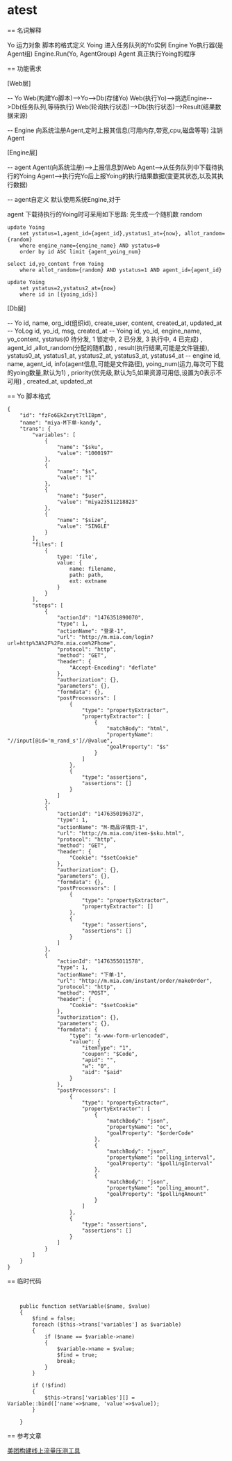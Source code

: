 atest
========


== 名词解释

Yo 运力对象 脚本的格式定义
Yoing 进入任务队列的Yo实例
Engine Yo执行器(是Agent组) Engine.Run(Yo, AgentGroup)
Agent  真正执行Yoing的程序


== 功能需求

[Web层]

-- Yo
Web(构建Yo脚本)-->Yo-->Db(存储Yo)
Web(执行Yo)-->挑选Engine-->Db(任务队列,等待执行)
Web(轮询执行状态)-->Db(执行状态)-->Result(结果数据来源)

-- Engine
向系统注册Agent,定时上报其信息(可用内存,带宽,cpu,磁盘等等)
注销Agent


[Engine层]

-- agent
Agent(向系统注册)-->上报信息到Web
Agent-->从任务队列中下载待执行的Yoing
Agent-->执行完Yo后上报Yoing的执行结果数据(变更其状态,以及其执行数据)

-- agent自定义
默认使用系统Engine,对于

agent 下载待执行的Yoing时可采用如下思路:
	先生成一个随机数 random

	update Yoing 
		set ystatus=1,agent_id={agent_id},ystatus1_at={now}, allot_random={random}
		where engine_name={engine_name} AND ystatus=0
		order by id ASC limit {agent_yoing_num}

	select id,yo_content from Yoing
		where allot_random={random} AND ystatus=1 AND agent_id={agent_id}

	update Yoing 
		set ystatus=2,ystatus2_at={now}
		where id in [{yoing_ids}]

[Db层]

-- Yo
id, name, org_id(组织id), create_user, content, created_at, updated_at
-- YoLog
id, yo_id, msg, created_at
-- Yoing
id, yo_id, engine_name, yo_content, ystatus(0 待分发, 1 锁定中, 2 已分发, 3 执行中, 4 已完成)
	, agent_id ,allot_random(分配的随机数)
	, result(执行结果,可能是文件链接), ystatus0_at, ystatus1_at, ystatus2_at, ystatus3_at, ystatus4_at
-- engine
id, name, agent_id, info(agent信息,可能是文件路径), yoing_num(运力,每次可下载的yoing数量,默认为1)
	, priority(优先级,默认为5,如果资源可用低,设置为0表示不可用)
	, created_at, updated_at 


== Yo 脚本格式

```
{
    "id": "fzFo6EkZxryt7tlI8pm",
    "name": "miya-M下单-kandy",
    "trans": {
        "variables": [
            {
                "name": "$sku",
                "value": "1000197"
            },
            {
                "name": "$s",
                "value": "1"
            },
            {
                "name": "$user",
                "value": "miya23511218823"
            },
            {
                "name": "$size",
                "value": "SINGLE"
            }
        ],
        "files": [
            {
                type: 'file',
                value: {
                    name: filename,
                    path: path,
                    ext: extname
                }
            }
        ],
        "steps": [
            {
                "actionId": "1476351890070",
                "type": 1,
                "actionName": "登录-1",
                "url": "http://m.mia.com/login?url=http%3A%2F%2Fm.mia.com%2Fhome",
                "protocol": "http",
                "method": "GET",
                "header": {
                    "Accept-Encoding": "deflate"
                },
                "authorization": {},
                "parameters": {},
                "formdata": {},
                "postProcessors": [
                    {
                        "type": "propertyExtractor",
                        "propertyExtractor": [
                            {
                                "matchBody": "html",
                                "propertyName": "//input[@id='m_rand_s']//@value",
                                "goalProperty": "$s"
                            }
                        ]
                    },
                    {
                        "type": "assertions",
                        "assertions": []
                    }
                ]
            },
            {
                "actionId": "1476350196372",
                "type": 1,
                "actionName": "M-商品详情页-1",
                "url": "http://m.mia.com/item-$sku.html",
                "protocol": "http",
                "method": "GET",
                "header": {
                    "Cookie": "$setCookie"
                },
                "authorization": {},
                "parameters": {},
                "formdata": {},
                "postProcessors": [
                    {
                        "type": "propertyExtractor",
                        "propertyExtractor": []
                    },
                    {
                        "type": "assertions",
                        "assertions": []
                    }
                ]
            },
            {
                "actionId": "1476355011578",
                "type": 1,
                "actionName": "下单-1",
                "url": "http://m.mia.com/instant/order/makeOrder",
                "protocol": "http",
                "method": "POST",
                "header": {
                    "Cookie": "$setCookie"
                },
                "authorization": {},
                "parameters": {},
                "formdata": {
                    "type": "x-www-form-urlencoded",
                    "value": {
                        "itemType": "1",
                        "coupon": "$Code",
                        "apid": "",
                        "w": "0",
                        "aid": "$aid"
                    }
                },
                "postProcessors": [
                    {
                        "type": "propertyExtractor",
                        "propertyExtractor": [
                            {
                                "matchBody": "json",
                                "propertyName": "oc",
                                "goalProperty": "$orderCode"
                            },
                            {
                                "matchBody": "json",
                                "propertyName": "polling_interval",
                                "goalProperty": "$pollingInterval"
                            },
                            {
                                "matchBody": "json",
                                "propertyName": "polling_amount",
                                "goalProperty": "$pollingAmount"
                            }
                        ]
                    },
                    {
                        "type": "assertions",
                        "assertions": []
                    }
                ]
            }
        ]
    }
}
```

== 临时代码

```


    public function setVariable($name, $value)
    {
        $find = false;
        foreach ($this->trans['variables'] as $variable)
        {
            if ($name == $variable->name)
            {
                $variable->name = $value;
                $find = true;
                break;
            }
        }

        if (!$find)
        {
            $this->trans['variables'][] = Variable::bind(['name'=>$name, 'value'=>$value]);
        }

    }

```

== 参考文章

[美团构建线上流量压测工具](http://www.liuliangshenqi.com/fenxiang/2756.html)